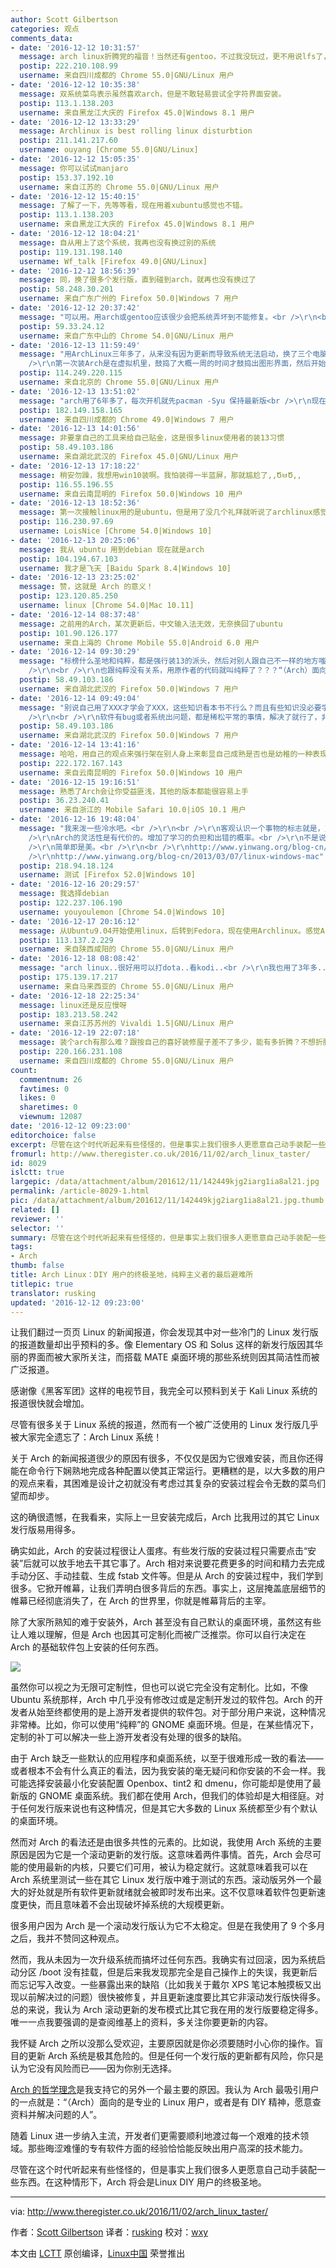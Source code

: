 ```yaml
---
author: Scott Gilbertson
categories: 观点
comments_data:
- date: '2016-12-12 10:31:57'
  message: arch linux折腾党的福音！当然还有gentoo，不过我没玩过，更不用说lfs了，哈哈
  postip: 222.210.108.99
  username: 来自四川成都的 Chrome 55.0|GNU/Linux 用户
- date: '2016-12-12 10:35:38'
  message: 双系统菜鸟表示虽然喜欢arch，但是不敢轻易尝试全字符界面安装。
  postip: 113.1.138.203
  username: 来自黑龙江大庆的 Firefox 45.0|Windows 8.1 用户
- date: '2016-12-12 13:33:29'
  message: Archlinux is best rolling linux disturbtion
  postip: 211.141.217.60
  username: ouyang [Chrome 55.0|GNU/Linux]
- date: '2016-12-12 15:05:35'
  message: 你可以试试manjaro
  postip: 153.37.192.10
  username: 来自江苏的 Chrome 55.0|GNU/Linux 用户
- date: '2016-12-12 15:40:15'
  message: 了解了一下，先等等看，现在用着xubuntu感觉也不错。
  postip: 113.1.138.203
  username: 来自黑龙江大庆的 Firefox 45.0|Windows 8.1 用户
- date: '2016-12-12 18:04:21'
  message: 自从用上了这个系统，我再也没有换过别的系统
  postip: 119.131.198.140
  username: Wf_talk [Firefox 49.0|GNU/Linux]
- date: '2016-12-12 18:56:39'
  message: 同，换了很多个发行版，直到碰到arch，就再也没有换过了
  postip: 58.248.30.201
  username: 来自广东广州的 Firefox 50.0|Windows 7 用户
- date: '2016-12-12 20:37:42'
  message: "可以用。用arch或gentoo应该很少会把系统弄坏到不能修复。<br />\r\n<br />\r\n验证码有问题啊。<br />\r\n&quot;验证码正在验证中……&quot;"
  postip: 59.33.24.12
  username: 来自广东中山的 Chrome 54.0|GNU/Linux 用户
- date: '2016-12-13 11:59:49'
  message: "用ArchLinux三年多了，从来没有因为更新而导致系统无法启动，换了三个电脑，每次换电脑全都装arch。每天上班来第一件事儿就是pacupg，天天更新。<br
    />\r\n第一次装Arch是在虚拟机里，鼓捣了大概一周的时间才鼓捣出图形界面，然后开始在主机上装，之后windows就变成了虚拟机里的系统。Arch的安装并没有想象中那么难，按照wiki上的教程一步步的来就可以了，欢迎更多的人加入Arch的队伍"
  postip: 114.249.220.115
  username: 来自北京的 Chrome 55.0|GNU/Linux 用户
- date: '2016-12-13 13:51:02'
  message: "arch用了6年多了，每次开机就先pacman -Syu 保持最新版<br />\r\n现在都是拿来做开发主机用，一般ssh过去很少用到桌面"
  postip: 182.149.158.165
  username: 来自四川成都的 Chrome 49.0|Windows 7 用户
- date: '2016-12-13 14:01:56'
  message: 非要拿自己的工具来给自己贴金，这是很多linux使用者的装13习惯
  postip: 58.49.103.186
  username: 来自湖北武汉的 Firefox 45.0|GNU/Linux 用户
- date: '2016-12-13 17:18:22'
  message: 稍安勿躁，我想用win10装啊。我怕装得一半蓝屏，那就尴尬了,,ԾㅂԾ,,
  postip: 116.55.196.55
  username: 来自云南昆明的 Firefox 50.0|Windows 10 用户
- date: '2016-12-13 18:52:36'
  message: 第一次接触linux用的是ubuntu，但是用了没几个礼拜就听说了archlinux感觉特别高大上，就开始了折腾，搞了大概两个下午，终于搞定了。也因此学会了很多命令，比如Mount之类的，这是我在接触ubuntu时只用图形时学不到的。
  postip: 116.230.97.69
  username: LoisNice [Chrome 54.0|Windows 10]
- date: '2016-12-13 20:25:06'
  message: 我从 ubuntu 用到debian 现在就是arch
  postip: 104.194.67.103
  username: 我才是飞天 [Baidu Spark 8.4|Windows 10]
- date: '2016-12-13 23:25:02'
  message: 赞，这就是 Arch 的意义！
  postip: 123.120.85.250
  username: linux [Chrome 54.0|Mac 10.11]
- date: '2016-12-14 08:37:48'
  message: 之前用的Arch，某次更新后，中文输入法无效，无奈换回了ubuntu
  postip: 101.90.126.177
  username: 来自上海的 Chrome Mobile 55.0|Android 6.0 用户
- date: '2016-12-14 09:30:29'
  message: "标榜什么圣地和纯粹，都是强行装13的派头，然后对别人跟自己不一样的地方嗤之以鼻。<br />\r\n<br />\r\n用什么系统跟diy完全没有关系好么？？？自己编译或者自己解决bug就叫DIY了？？？你怎么不从沙子里面提炼Si自己做CPU？？？？<br
    />\r\n<br />\r\n也跟纯粹没有关系，用原作者的代码就叫纯粹了？？？“（Arch）面向的是专业的 Linux 用户，或者是有 DIY 精神，愿意查资料并解决问题的人”。”那些晦涩难懂的专有软件方面的经验恰恰能反映出用户高深的技术能力。“这简直就是瞎折腾的Linuxer的YY与自我安慰，为自己在折腾上面浪费的时间找点存在感。"
  postip: 58.49.103.186
  username: 来自湖北武汉的 Firefox 50.0|Windows 7 用户
- date: '2016-12-14 09:49:04'
  message: "别说自己用了XXX才学会了XXX，这些知识看本书不行么？而且有些知识没必要学，好好做自己现在的事情就行，不要强迫一个画家或者会计学这个linux命令好么？？？一个男的需要花时间学如何分娩么？？？<br
    />\r\n<br />\r\n软件有bug或者系统出问题，都是稀松平常的事情，解决了就行了，非要拿这个来标榜自己，Set up a flag，也真是幼稚啊！"
  postip: 58.49.103.186
  username: 来自湖北武汉的 Firefox 50.0|Windows 7 用户
- date: '2016-12-14 13:41:16'
  message: 哈哈，用自己的观点来强行架在别人身上来彰显自己成熟是否也是幼稚的一种表现？
  postip: 222.172.167.143
  username: 来自云南昆明的 Firefox 50.0|Windows 10 用户
- date: '2016-12-15 19:16:51'
  message: 熟悉了Arch会让你受益匪浅，其他的版本都能很容易上手
  postip: 36.23.240.41
  username: 来自浙江的 Mobile Safari 10.0|iOS 10.1 用户
- date: '2016-12-16 19:48:04'
  message: "我来泼一些冷水吧。<br />\r\n<br />\r\n客观认识一个事物的标志就是，对于他的优点和缺点都有所了解。<br />\r\n<br
    />\r\nArch的灵活性是有代价的。增加了学习的负担和出错的概率。<br />\r\n不是说灵活性不好，而是往往很难能够在同时保持简单性。<br />\r\n<br
    />\r\n简单即是美。<br />\r\n<br />\r\nhttp://www.yinwang.org/blog-cn/2012/05/18/user-friendliness<br
    />\r\nhttp://www.yinwang.org/blog-cn/2013/03/07/linux-windows-mac"
  postip: 218.94.18.124
  username: 测试 [Firefox 52.0|Windows 10]
- date: '2016-12-16 20:29:57'
  message: 我选择debian
  postip: 122.237.106.190
  username: youyoulemon [Chrome 54.0|Windows 10]
- date: '2016-12-17 20:16:12'
  message: 从Ubuntu9.04开始使用linux，后转到Fedora，现在使用Archlinux。感觉Archlinux安装过程略有点麻烦，但照着wiki也是比较容易的，可能比较幸运，安装配置也非常顺利。使用快一年了，暂时还没有出现滚挂的情况！软件神马的短时间就能升到上游最新版，强迫症患者表示非常舒服！
  postip: 113.137.2.229
  username: 来自陕西咸阳的 Chrome 55.0|GNU/Linux 用户
- date: '2016-12-18 08:08:42'
  message: "arch linux..很好用可以打dota..看kodi..<br />\r\n我也用了3年多..很少有问题..<br />\r\n唯一最头痛的是nvidia的driver...因为arch有时出最新的kernel时..nvidia会不support..."
  postip: 175.139.17.217
  username: 来自马来西亚的 Chrome 55.0|GNU/Linux 用户
- date: '2016-12-18 22:25:34'
  message: linux还是反应慢呀
  postip: 183.213.58.242
  username: 来自江苏苏州的 Vivaldi 1.5|GNU/Linux 用户
- date: '2016-12-19 22:07:18'
  message: 装个arch有那么难？跟按自己的喜好装修屋子差不了多少，能有多折腾？不想折腾的可以买精装房。各有所爱，不知道你在喷个什么劲
  postip: 220.166.231.108
  username: 来自四川成都的 Chrome 55.0|GNU/Linux 用户
count:
  commentnum: 26
  favtimes: 0
  likes: 0
  sharetimes: 0
  viewnum: 12087
date: '2016-12-12 09:23:00'
editorchoice: false
excerpt: 尽管在这个时代听起来有些怪怪的，但是事实上我们很多人更愿意自己动手装配一些东西。在这种情形下，Arch 将会是Linux DIY 用户的终极圣地。
fromurl: http://www.theregister.co.uk/2016/11/02/arch_linux_taster/
id: 8029
islctt: true
largepic: /data/attachment/album/201612/11/142449kjg2iarg1ia8al21.jpg
permalink: /article-8029-1.html
pic: /data/attachment/album/201612/11/142449kjg2iarg1ia8al21.jpg.thumb.jpg
related: []
reviewer: ''
selector: ''
summary: 尽管在这个时代听起来有些怪怪的，但是事实上我们很多人更愿意自己动手装配一些东西。在这种情形下，Arch 将会是Linux DIY 用户的终极圣地。
tags:
- Arch
thumb: false
title: Arch Linux：DIY 用户的终极圣地，纯粹主义者的最后避难所
titlepic: true
translator: rusking
updated: '2016-12-12 09:23:00'
---
```


让我们翻过一页页 Linux 的新闻报道，你会发现其中对一些冷门的 Linux 发行版的报道数量却出乎预料的多。像 Elementary OS 和 Solus 这样的新发行版因其华丽的界面而被大家所关注，而搭载 MATE 桌面环境的那些系统则因其简洁性而被广泛报道。


感谢像《黑客军团》这样的电视节目，我完全可以预料到关于 Kali Linux 系统的报道很快就会增加。


尽管有很多关于 Linux 系统的报道，然而有一个被广泛使用的 Linux 发行版几乎被大家完全遗忘了：Arch Linux 系统！


关于 Arch 的新闻报道很少的原因有很多，不仅仅是因为它很难安装，而且你还得能在命令行下娴熟地完成各种配置以使其正常运行。更糟糕的是，以大多数的用户的观点来看，其困难是设计之初就没有考虑过其复杂的安装过程会令无数的菜鸟们望而却步。


这的确很遗憾，在我看来，实际上一旦安装完成后，Arch 比我用过的其它 Linux 发行版易用得多。


确实如此，Arch 的安装过程很让人蛋疼。有些发行版的安装过程只需要点击“安装”后就可以放手地去干其它事了。Arch 相对来说要花费更多的时间和精力去完成手动分区、手动挂载、生成 fstab 文件等。但是从 Arch 的安装过程中，我们学到很多。它掀开帷幕，让我们弄明白很多背后的东西。事实上，这层掩盖底层细节的帷幕已经彻底消失了，在 Arch 的世界里，你就是帷幕背后的主宰。


除了大家所熟知的难于安装外，Arch 甚至没有自己默认的桌面环境，虽然这有些让人难以理解，但是 Arch 也因其可定制化而被广泛推崇。你可以自行决定在 Arch 的基础软件包上安装的任何东西。


![](/data/attachment/album/201612/11/142449kjg2iarg1ia8al21.jpg)


虽然你可以视之为无限可定制性，但也可以说它完全没有定制化。比如，不像 Ubuntu 系统那样，Arch 中几乎没有修改过或是定制开发过的软件包。Arch 的开发者从始至终都使用的是上游开发者提供的软件包。对于部分用户来说，这种情况非常棒。比如，你可以使用“纯粹”的 GNOME 桌面环境。但是，在某些情况下，定制的补丁可以解决一些上游开发者没有处理的很多的缺陷。 


由于 Arch 缺乏一些默认的应用程序和桌面系统，以至于很难形成一致的看法——或者根本不会有什么真正的看法，因为我安装的毫无疑问和你安装的不会一样。我可能选择安装最小化安装配置 Openbox、tint2 和 dmenu，你可能却是使用了最新版的 GNOME 桌面系统。我们都在使用 Arch，但我们的体验却是大相径庭。对于任何发行版来说也有这种情况，但是其它大多数的 Linux 系统都至少有个默认的桌面环境。


然而对 Arch 的看法还是由很多共性的元素的。比如说，我使用 Arch 系统的主要原因是因为它是一个滚动更新的发行版。这意味着两件事情。首先，Arch 会尽可能的使用最新的内核，只要它们可用，被认为稳定就行。这就意味着我可以在 Arch 系统里测试一些在其它 Linux 发行版中难于测试的东西。滚动版另外一个最大的好处就是所有软件更新就绪就会被即时发布出来。这不仅意味着软件包更新速度更快，而且意味着不会出现破坏掉系统的大规模更新。


很多用户因为 Arch 是一个滚动发行版认为它不太稳定。但是在我使用了 9 个多月之后，我并不赞同这种观点。


然而，我从未因为一次升级系统而搞坏过任何东西。我确实有过回滚，因为系统启动分区 /boot 没有挂载，但是后来我发现那完全是自己操作上的失误，我更新后而忘记写入改变。一些暴露出来的缺陷（比如我关于戴尔 XPS 笔记本触摸板又出现以前解决过的问题）很快被修复，并且更新速度要比其它非滚动发行版快得多。总的来说，我认为 Arch 滚动更新的发布模式比其它我在用的发行版要稳定得多。唯一一点我要强调的是查阅维基上的资料，多关注你要更新的内容。


我怀疑 Arch 之所以没那么受欢迎，主要原因就是你必须要随时小心你的操作。盲目的更新 Arch 系统是极其危险的。但是任何一个发行版的更新都有风险，你只是认为它没有风险而已——因为你别无选择。


[Arch 的哲学理念](https://wiki.archlinux.org/index.php/Arch_Linux)是我支持它的另外一个最主要的原因。我认为 Arch 最吸引用户的一点就是：“（Arch）面向的是专业的 Linux 用户，或者是有 DIY 精神，愿意查资料并解决问题的人”。


随着 Linux 进一步纳入主流，开发者们更需要顺利地渡过每一个艰难的技术领域。那些晦涩难懂的专有软件方面的经验恰恰能反映出用户高深的技术能力。


尽管在这个时代听起来有些怪怪的，但是事实上我们很多人更愿意自己动手装配一些东西。在这种情形下，Arch 将会是Linux DIY 用户的终极圣地。




---


via: <http://www.theregister.co.uk/2016/11/02/arch_linux_taster/>


作者：[Scott Gilbertson](http://www.theregister.co.uk/Author/1785) 译者：[rusking](https://github.com/rusking) 校对：[wxy](https://github.com/wxy)


本文由 [LCTT](https://github.com/LCTT/TranslateProject) 原创编译，[Linux中国](https://linux.cn/) 荣誉推出